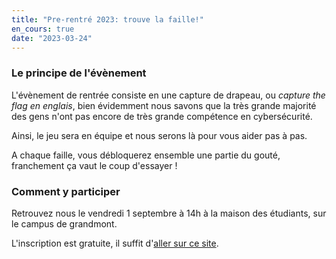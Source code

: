 ```yaml
---
title: "Pre-rentré 2023: trouve la faille!"
en_cours: true
date: "2023-03-24"
---
```


### Le principe de l'évènement

L'évènement de rentrée consiste en une capture de drapeau, ou *capture the flag en englais*, 
bien évidemment nous savons que la très grande majorité des gens n'ont pas encore de très grande compétence en cybersécurité.

Ainsi, le jeu sera en équipe et nous serons là pour vous aider pas à pas. 

A chaque faille, vous débloquerez ensemble une partie du gouté, franchement ça vaut le coup d'essayer ! 


### Comment y participer

Retrouvez nous le vendredi 1 septembre à 14h à la maison des étudiants, sur le campus de grandmont. 

L'inscription est gratuite, il suffit d'[aller sur ce site](https://www.helloasso.com/associations/societe-chevaleresque-des-programmeurs-37/evenements/capture-the-flag).
